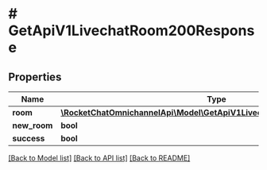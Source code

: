 # # GetApiV1LivechatRoom200Response

## Properties

Name | Type | Description | Notes
------------ | ------------- | ------------- | -------------
**room** | [**\RocketChatOmnichannelApi\Model\GetApiV1LivechatRoom200ResponseRoom**](GetApiV1LivechatRoom200ResponseRoom.md) |  | [optional]
**new_room** | **bool** |  | [optional]
**success** | **bool** |  | [optional]

[[Back to Model list]](../../README.md#models) [[Back to API list]](../../README.md#endpoints) [[Back to README]](../../README.md)
